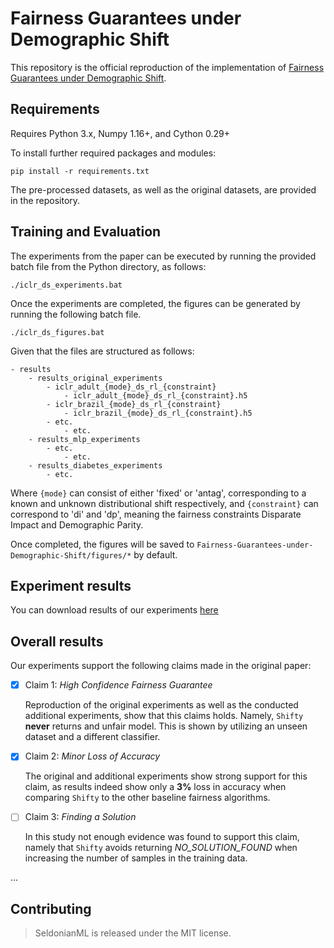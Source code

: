 
# Fairness Guarantees under Demographic Shift

This repository is the official reproduction of the implementation of [Fairness Guarantees under Demographic Shift](https://openreview.net/pdf?id=wbPObLm6ueA). 

## Requirements

Requires Python 3.x, Numpy 1.16+, and Cython 0.29+

To install further required packages and modules:

```setup
pip install -r requirements.txt
```

The pre-processed datasets, as well as the original datasets, are provided in the repository.

## Training and Evaluation

The experiments from the paper can be executed by running the provided batch file from the Python directory, as follows:

```setup
./iclr_ds_experiments.bat
```
     
Once the experiments are completed, the figures can be generated by running the following batch file.

```setup
./iclr_ds_figures.bat
```
Given that the files are structured as follows:

```setup
- results
    - results_original_experiments
        - iclr_adult_{mode}_ds_rl_{constraint}
            - iclr_adult_{mode}_ds_rl_{constraint}.h5
        - iclr_brazil_{mode}_ds_rl_{constraint}
            - iclr_brazil_{mode}_ds_rl_{constraint}.h5
        - etc.
            - etc.
    - results_mlp_experiments
        - etc.
            - etc.
    - results_diabetes_experiments   
        - etc.
```
Where `{mode}` can consist of either 'fixed' or 'antag', corresponding to a known and unknown distributional shift respectively, and `{constraint}` can correspond to 'di' and 'dp', meaning the fairness constraints Disparate Impact and Demographic Parity.

Once completed, the figures will be saved to `Fairness-Guarantees-under-Demographic-Shift/figures/*` by default.


## Experiment results

You can download results of our experiments [here](https://drive.google.com/drive/folders/1u41wPeqjdMjkaXf5T0nJtW0i446fycLV?usp=sharing) 


## Overall results

Our experiments support the following claims made in the original paper:

- [X] Claim 1: *High Confidence Fairness Guarantee*

    Reproduction of the original experiments as well as the conducted additional experiments, show that this claims holds. Namely, `Shifty` **never** returns and unfair model. This is shown by utilizing an unseen dataset and a different classifier. 
    
- [X] Claim 2: *Minor Loss of Accuracy*

    The original and additional experiments show strong support for this claim, as results indeed show only a **3%** loss in accuracy when comparing `Shifty` to the other baseline fairness algorithms. 
    
- [ ] Claim 3: *Finding a Solution*

    In this study not enough evidence was found to support this claim, namely that `Shifty` avoids returning *NO_SOLUTION_FOUND* when increasing the number of samples in the training data. 

...

## Contributing

> SeldonianML is released under the MIT license.
